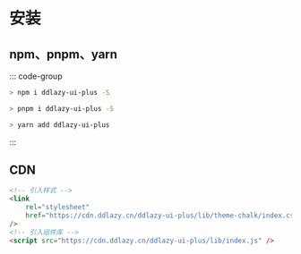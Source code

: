 # 安装

## npm、pnpm、yarn

::: code-group

```sh [npm]
> npm i ddlazy-ui-plus -S
```

```sh [pnpm]
> pnpm i ddlazy-ui-plus -S
```

```sh [yarn]
> yarn add ddlazy-ui-plus
```

:::

## CDN

```html
<!-- 引入样式 -->
<link
    rel="stylesheet"
    href="https://cdn.ddlazy.cn/ddlazy-ui-plus/lib/theme-chalk/index.css"
/>
<!-- 引入组件库 -->
<script src="https://cdn.ddlazy.cn/ddlazy-ui-plus/lib/index.js" />
```

<!-- 指定端口启动

```json{2}
  "scripts": {
    "docs:preview": "vitepress preview docs --port 8080" // [!code focus]
  }
``` -->
